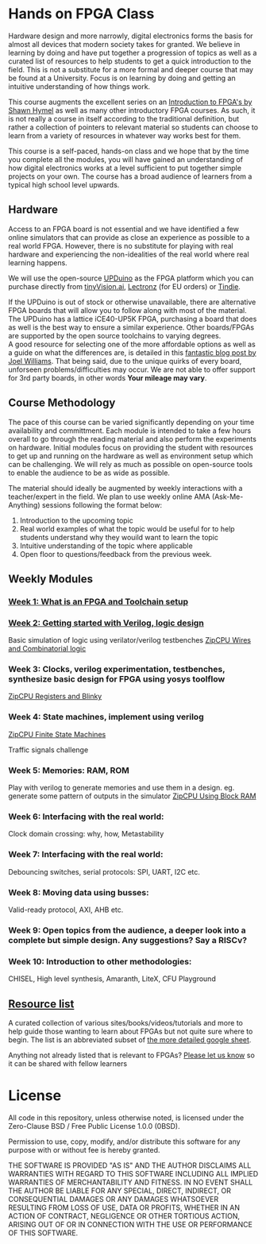 # Hands on FPGA Class

Hardware design and more narrowly, digital electronics forms the basis for almost all devices that modern society takes for granted. We believe in learning by doing and have put together a progression of topics as well as a curated list of resources to help students to get a quick introduction to the field. This is not a substitute for a more formal and deeper course that may be found at a University. Focus is on learning by doing and getting an intuitive understanding of how things work.

This course augments the excellent series on an [Introduction to FPGA's by Shawn Hymel](https://github.com/ShawnHymel/introduction-to-fpga) as well as many other introductory FPGA courses. As such, it is not really a course in itself according to the traditional definition, but rather a collection of pointers to relevant material so students can choose to learn from a variety of resources in whatever way works best for them.

This course is a self-paced, hands-on class and we hope that by the time you complete all the modules, you will have gained an understanding of how digital electronics works at a level sufficient to put together simple projects on your own. The course has a broad audience of learners from a typical high school level upwards.

## Hardware

Access to an FPGA board is not essential and we have identified a few online simulators that can provide as close an experience as possible to a real world FPGA. However, there is no substitute for playing with real hardware and experiencing the non-idealities of the real world where real learning happens.

We will use the open-source [UPDuino](https://github.com/tinyvision-ai-inc/UPduino-v3.0) as the FPGA platform which you can purchase directly from [tinyVision.ai](https://tinyvision.ai/products/upduino-v3-1), [Lectronz](https://lectronz.com/products/upduino-v3-1-low-cost-lattice-ice40-fpga-board) (for EU orders) or [Tindie](https://www.tindie.com/products/tinyvision_ai/upduino-v31-low-cost-lattice-ice40-fpga-board/).

If the UPDuino is out of stock or otherwise unavailable, there are alternative FPGA boards that will allow you to follow along with most of the material.
The UPDuino has a lattice iCE40-UP5K FPGA, purchasing a board that does as well is the best way to ensure a similar experience. Other boards/FPGAs are supported by the open source toolchains to varying degrees.  
A good resource for selecting one of the more affordable options as well as a guide on what the differences are, is detailed in this [fantastic blog post by Joel Williams](https://joelw.id.au/FPGA/CheapFPGADevelopmentBoards). That being said, due to the unique quirks of every board, unforseen problems/difficulties may occur. We are not able to offer support for 3rd party boards, in other words **Your mileage may vary**.  

## Course Methodology
The pace of this course can be varied significantly depending on your time availability and committment. Each module is intended to take a few hours overall to go through the reading material and also perform the experiments on hardware. Initial modules focus on providing the student with resources to get up and running on the hardware as well as environment setup which can be challenging. We will rely as much as possible on open-source tools to enable the audience to be as wide as possible.

The material should ideally be augmented by weekly interactions with a teacher/expert in the field. We plan to use weekly online AMA (Ask-Me-Anything) sessions following the format below:
1. Introduction to the upcoming topic
2. Real world examples of what the topic would be useful for to help students understand why they wouild want to learn the topic
3. Intuitive understanding of the topic where applicable
4. Open floor to questions/feedback from the previous week.

## Weekly Modules

### [Week 1: What is an FPGA and Toolchain setup](Week1.md)

### [Week 2: Getting started with Verilog, logic design](Week2.md)
Basic simulation of logic using verilator/verilog testbenches
[ZipCPU Wires and Combinatorial logic](http://zipcpu.com/tutorial/lsn-01-wires.pdf)

### Week 3: Clocks, verilog experimentation, testbenches, synthesize basic design for FPGA using yosys toolflow
[ZipCPU Registers and Blinky](http://zipcpu.com/tutorial/lsn-02-regs.pdf)

### Week 4: State machines, implement using verilog
[ZipCPU Finite State Machines](http://zipcpu.com/tutorial/lsn-03-fsm.pdf)

Traffic signals challenge

### Week 5: Memories: RAM, ROM
Play with verilog to generate memories and use them in a design. eg. generate some pattern of outputs in the simulator
[ZipCPU Using Block RAM](http://zipcpu.com/tutorial/lsn-08-memory.pdf)

### Week 6: Interfacing with the real world:
Clock domain crossing: why, how, Metastability

### Week 7: Interfacing with the real world:
Debouncing switches, serial protocols: SPI, UART, I2C etc. 

### Week 8: Moving data using busses:
Valid-ready protocol, AXI, AHB etc.

### Week 9: Open topics from the audience, a deeper look into a complete but simple design. Any suggestions? Say a RISCv?

### Week 10: Introduction to other methodologies: 
CHISEL, High level synthesis, Amaranth, LiteX, CFU Playground

## [Resource list](/resource_list.md)
 A curated collection of various sites/books/videos/tutorials and more to help guide those wanting to learn about FPGAs but not quite sure where to begin.
 The list is an abbreviated subset of [the more detailed google sheet](https://bit.ly/Learn_FPGA).
 
 Anything not already listed that is relevant to FPGAs? [Please let us know](https://forms.gle/zcpHWAm1DT5WMZzA8) so it can be shared with fellow learners

# License
All code in this repository, unless otherwise noted, is licensed under the Zero-Clause BSD / Free Public License 1.0.0 (0BSD).

Permission to use, copy, modify, and/or distribute this software for any purpose with or without fee is hereby granted.

THE SOFTWARE IS PROVIDED "AS IS" AND THE AUTHOR DISCLAIMS ALL WARRANTIES WITH REGARD TO THIS SOFTWARE INCLUDING ALL IMPLIED WARRANTIES OF MERCHANTABILITY AND FITNESS. IN NO EVENT SHALL THE AUTHOR BE LIABLE FOR ANY SPECIAL, DIRECT, INDIRECT, OR CONSEQUENTIAL DAMAGES OR ANY DAMAGES WHATSOEVER RESULTING FROM LOSS OF USE, DATA OR PROFITS, WHETHER IN AN ACTION OF CONTRACT, NEGLIGENCE OR OTHER TORTIOUS ACTION, ARISING OUT OF OR IN CONNECTION WITH THE USE OR PERFORMANCE OF THIS SOFTWARE.
